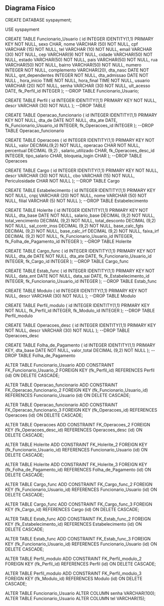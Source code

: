 ## Diagrama Físico

CREATE DATABASE syspayment;

USE syspayment

CREATE TABLE Funcionario_Usuario (
id INTEGER IDENTITY(1,1) PRIMARY KEY NOT NULL,
sexo CHAR,
nome VARCHAR (50) NOT NULL,
cpf VARCHAR (15) NOT NULL,
tel VARCHAR (10) NOT NULL,
email VARCHAR (30) NOT NULL,
cep VARCHAR(9) NOT NULL,
cidade VARCHAR(50) NOT NULL,
estado VARCHAR(50) NOT NULL,
pais VARCHAR(50) NOT NULL,
rua VARCHAR(50) NOT NULL,
bairro VARCHAR(50) NOT NULL,
numero INTEGER NOT NULL,
complemento VARCHAR(20),
dta_nasc DATE NOT NULL,
qnt_dependentes INTEGER NOT NULL,
dta_admissao DATE NOT NULL ,
hora_inicio TIME NOT NULL,
hora_final TIME NOT NULL,
usuario VARCHAR (20) NOT NULL,
senha VARCHAR (30) NOT NULL,
ult_acesso DATE,
fk_Perfil_id INTEGER
);
--DROP TABLE Funcionario_Usuario;

CREATE TABLE Perfil (
id INTEGER IDENTITY(1,1) PRIMARY KEY NOT NULL,
descr VARCHAR (30) NOT NULL
);
--DROP TABLE

CREATE TABLE Operacao_funcionario (
id INTEGER IDENTITY(1,1) PRIMARY KEY NOT NULL,
dta_de DATE NOT NULL,
dta_ate DATE,
fk_Funcionario_Usuario_id INTEGER,
fk_Operacoes_id INTEGER
);
--DROP TABLE Operacao_funcionario

CREATE TABLE Operacoes (
id INTEGER IDENTITY(1,1) PRIMARY KEY NOT NULL,
valor DECIMAL(9,2) NOT NULL,
operacao CHAR NOT NULL,
percentual DECIMAL (9,2) ,
salario_utilizado CHAR,
fk_Operacoes_desc_id INTEGER,
tipo_salario CHAR,
bloqueia_login CHAR
);
--DROP TABLE Operacoes

CREATE TABLE Cargo (
id INTEGER IDENTITY(1,1) PRIMARY KEY NOT NULL,
descr VARCHAR (30) NOT NULL,
cbo VARCHAR (15) NOT NULL,
Periculosidade CHAR NOT NULL
);
--DROP TABLE Cargo

CREATE TABLE Estabelecimento (
id INTEGER IDENTITY(1,1) PRIMARY KEY NOT NULL,
cnpj VARCHAR (20) NOT NULL,
nome VARCHAR (50) NOT NULL,
filial VARCHAR (5) NOT NULL
);
--DROP TABLE Estabelecimento

CREATE TABLE Holerite (
id INTEGER IDENTITY(1,1) PRIMARY KEY NOT NULL,
dta_base DATE NOT NULL,
salario_base DECIMAL (9,2) NOT NULL,
total_vencimento DECIMAL (9,2) NOT NULL,
total_desconto DECIMAL (9,2) NOT NULL,
sal_contr_inss DECIMAL (9,2) NOT NULL,
base_calc_fgts DECIMAL (9,2) NOT NULL,
base_calc_irf DECIMAL (9,2) NOT NULL,
faixa_irf DECIMAL (9,2) NOT NULL,
fk_Funcionario_Usuario_id INTEGER,
fk_Folha_de_Pagamento_id INTEGER
);
--DROP TABLE Holerite

CREATE TABLE Cargo_func (
id INTEGER IDENTITY(1,1) PRIMARY KEY NOT NULL,
dta_de DATE NOT NULL,
dta_ate DATE,
fk_Funcionario_Usuario_id INTEGER,
fk_Cargo_id INTEGER
);
--DROP TABLE Cargo_func

CREATE TABLE Estab_func (
id INTEGER IDENTITY(1,1) PRIMARY KEY NOT NULL,
data_ent DATE NOT NULL,
data_sai DATE,
fk_Estabelecimento_id INTEGER,
fk_Funcionario_Usuario_id INTEGER
);
--DROP TABLE Estab_func

CREATE TABLE Modulo (
id INTEGER IDENTITY(1,1) PRIMARY KEY NOT NULL,
descr VARCHAR (30) NOT NULL
);
--DROP TABLE Modulo

CREATE TABLE Perfil_modulo (
id INTEGER IDENTITY(1,1) PRIMARY KEY NOT NULL,
fk_Perfil_id INTEGER,
fk_Modulo_id INTEGER
);
--DROP TABLE Perfil_modulo

CREATE TABLE Operacoes_desc (
id INTEGER IDENTITY(1,1) PRIMARY KEY NOT NULL,
descr VARCHAR (30) NOT NULL
);
--DROP TABLE Operacoes_desc

CREATE TABLE Folha_de_Pagamento (
id INTEGER IDENTITY(1,1) PRIMARY KEY,
dta_base DATE NOT NULL,
valor_total DECIMAL (9,2) NOT NULL
);
--DROP TABLE Folha_de_Pagamento

ALTER TABLE Funcionario_Usuario ADD CONSTRAINT FK_Funcionario_Usuario_2
FOREIGN KEY (fk_Perfil_id)
REFERENCES Perfil (id)
ON DELETE CASCADE;

ALTER TABLE Operacao_funcionario ADD CONSTRAINT FK_Operacao_funcionario_2
FOREIGN KEY (fk_Funcionario_Usuario_id)
REFERENCES Funcionario_Usuario (id)
ON DELETE CASCADE;

ALTER TABLE Operacao_funcionario ADD CONSTRAINT FK_Operacao_funcionario_3
FOREIGN KEY (fk_Operacoes_id)
REFERENCES Operacoes (id)
ON DELETE CASCADE;

ALTER TABLE Operacoes ADD CONSTRAINT FK_Operacoes_2
FOREIGN KEY (fk_Operacoes_desc_id)
REFERENCES Operacoes_desc (id)
ON DELETE CASCADE;

ALTER TABLE Holerite ADD CONSTRAINT FK_Holerite_2
FOREIGN KEY (fk_Funcionario_Usuario_id)
REFERENCES Funcionario_Usuario (id)
ON DELETE CASCADE;

ALTER TABLE Holerite ADD CONSTRAINT FK_Holerite_3
FOREIGN KEY (fk_Folha_de_Pagamento_id)
REFERENCES Folha_de_Pagamento (id)
ON DELETE CASCADE;

ALTER TABLE Cargo_func ADD CONSTRAINT FK_Cargo_func_2
FOREIGN KEY (fk_Funcionario_Usuario_id)
REFERENCES Funcionario_Usuario (id)
ON DELETE CASCADE;

ALTER TABLE Cargo_func ADD CONSTRAINT FK_Cargo_func_3
FOREIGN KEY (fk_Cargo_id)
REFERENCES Cargo (id)
ON DELETE CASCADE;

ALTER TABLE Estab_func ADD CONSTRAINT FK_Estab_func_2
FOREIGN KEY (fk_Estabelecimento_id)
REFERENCES Estabelecimento (id)
ON DELETE CASCADE;

ALTER TABLE Estab_func ADD CONSTRAINT FK_Estab_func_3
FOREIGN KEY (fk_Funcionario_Usuario_id)
REFERENCES Funcionario_Usuario (id)
ON DELETE CASCADE;

ALTER TABLE Perfil_modulo ADD CONSTRAINT FK_Perfil_modulo_2
FOREIGN KEY (fk_Perfil_id)
REFERENCES Perfil (id)
ON DELETE CASCADE;

ALTER TABLE Perfil_modulo ADD CONSTRAINT FK_Perfil_modulo_3
FOREIGN KEY (fk_Modulo_id)
REFERENCES Modulo (id)
ON DELETE CASCADE;

ALTER TABLE Funcionario_Usuario ALTER COLUMN senha VARCHAR(100);
ALTER TABLE Funcionario_Usuario ALTER COLUMN tel VARCHAR(15);
